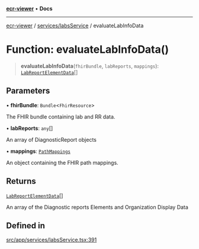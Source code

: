 [**ecr-viewer**](../../../README.md) • **Docs**

***

[ecr-viewer](../../../README.md) / [services/labsService](../README.md) / evaluateLabInfoData

# Function: evaluateLabInfoData()

> **evaluateLabInfoData**(`fhirBundle`, `labReports`, `mappings`): [`LabReportElementData`](../interfaces/LabReportElementData.md)[]

## Parameters

• **fhirBundle**: `Bundle`\<`FhirResource`\>

The FHIR bundle containing lab and RR data.

• **labReports**: `any`[]

An array of DiagnosticReport objects

• **mappings**: [`PathMappings`](../../../utils/interfaces/PathMappings.md)

An object containing the FHIR path mappings.

## Returns

[`LabReportElementData`](../interfaces/LabReportElementData.md)[]

An array of the Diagnostic reports Elements and Organization Display Data

## Defined in

[src/app/services/labsService.tsx:391](https://github.com/CDCgov/phdi/blob/55d1a87d29da9da2522ba2a73bc122cba666b133/containers/ecr-viewer/src/app/services/labsService.tsx#L391)
